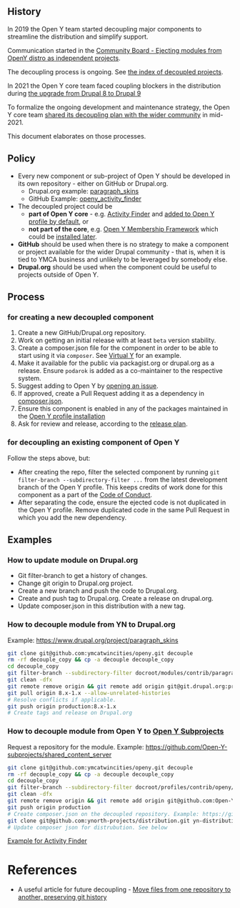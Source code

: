 ## History

In 2019 the Open Y team started decoupling major components to streamline the distribution and simplify support.

Communication started in the [Community Board - Ejecting modules from OpenY distro as independent projects](https://community.openymca.org/t/ejecting-modules-from-openy-distro-as-independent-projects/513).

The decoupling process is ongoing. See [the index of decoupled projects](https://github.com/ymcatwincities/openy/wiki/Decoupled-(-external-)-projects-of-OpenY).

In 2021 the Open Y core team faced coupling blockers in the distribution during [the upgrade from Drupal 8 to Drupal 9](https://github.com/ymcatwincities/openy/milestone/21)

To formalize the ongoing development and maintenance strategy, the Open Y core team [shared its decoupling plan with the wider community](https://docs.google.com/presentation/d/1H09GsUsSdt3RoN7rbKpNv4eihCNos74Y2KCbJBJXRqc/edit?usp=sharing) in mid-2021.

This document elaborates on those processes.

## Policy

- Every new component or sub-project of Open Y should be developed in its own repository - either on GitHub or Drupal.org. 
  - Drupal.org example: [paragraph_skins](https://www.drupal.org/project/paragraph_skins) 
  - GitHub Example: [openy_activity_finder](https://github.com/ymcatwincities/openy_activity_finder)
- The decoupled project could be 
  - **part of Open Y core** - e.g. [Activity Finder](https://github.com/ymcatwincities/openy_activity_finder) and [added to Open Y profile by default](https://github.com/ymcatwincities/openy/blob/9.2.8.0/composer.json#L112), or
  - **not part of the core**, e.g. [Open Y Membership Framework](https://github.com/ymcatwincities/openy_memberships) which could be [installed later](https://github.com/ymcatwincities/openy_memberships/blob/master/README.md#installation).
- **GitHub** should be used when there is no strategy to make a component or project available for the wider Drupal community - that is, when it is tied to YMCA business and unlikely to be leveraged by somebody else.
- **Drupal.org** should be used when the component could be useful to projects outside of Open Y.

## Process
### for creating a new decoupled component

1. Create a new GitHub/Drupal.org repository.
1. Work on getting an initial release with at least `beta` version stability.
1. Create a composer.json file for the component in order to be able to start using it via `composer`. See [Virtual Y](https://github.com/ymcatwincities/openy_gated_content/blob/master/composer.json) for an example.
1. Make it available for the public via packagist.org or drupal.org as a release. Ensure `podarok` is added as a co-maintainer to the respective system.
1. Suggest adding to Open Y by [opening an issue](https://github.com/ymcatwincities/openy/issues).
1. If approved, create a Pull Request adding it as a dependency in [composer.json](https://github.com/ymcatwincities/openy/blob/9.x-2.x/composer.json).
1. Ensure this component is enabled in any of the packages maintained in the [Open Y profile installation](https://github.com/ymcatwincities/openy/blob/9.x-2.x/openy.packages.yml) 
1. Ask for review and release, according to the [release plan](https://github.com/ymcatwincities/openy/wiki/How-we-release-OpenY-distribution-from-code-perspective).

### for decoupling an existing component of Open Y

Follow the steps above, but:
- After creating the repo, filter the selected component by running `git filter-branch --subdirectory-filter ...` from the latest development branch of the Open Y profile. This keeps credits of work done for this component as a part of the [Code of Conduct](https://github.com/ymcatwincities/openy/wiki/Open-Y-Code-of-Conduct-and-Best-Practices).
- After separating the code, ensure the ejected code is not duplicated in the Open Y profile. Remove duplicated code in the same Pull Request in which you add the new dependency.

## Examples
### How to update module on Drupal.org

* Git filter-branch to get a history of changes.
* Change git origin to Drupal.org project.
* Create a new branch and push the code to Drupal.org.
* Create and push tag to Drupal.org. Create a release on drupal.org.
* Update composer.json in this distribution with a new tag.

### How to decouple module from YN to Drupal.org
Example: https://www.drupal.org/project/paragraph_skins

```sh
git clone git@github.com:ymcatwincities/openy.git decouple
rm -rf decouple_copy && cp -a decouple decouple_copy
cd decouple_copy
git filter-branch --subdirectory-filter docroot/modules/contrib/paragraph_skins
git clean -dfx
git remote remove origin && git remote add origin git@git.drupal.org:project/paragraph_skins.git
git pull origin 8.x-1.x --allow-unrelated-histories
# Resolve conflicts if applicable.
git push origin production:8.x-1.x
# Create tags and release on Drupal.org
```

### How to decouple module from Open Y to [Open Y Subprojects](https://github.com/Open-Y-subprojects)
Request a repository for the module. Example: https://github.com/Open-Y-subprojects/shared_content_server

```sh
git clone git@github.com:ymcatwincities/openy.git decouple
rm -rf decouple_copy && cp -a decouple decouple_copy
cd decouple_copy
git filter-branch --subdirectory-filter docroot/profiles/contrib/openy/modules/custom/SOME_MODULE_HERE
git clean -dfx
git remote remove origin && git remote add origin git@github.com:Open-Y-subprojects/SOME_MODULE_HERE.git
git push origin production
# Create composer.json on the decoupled repository. Example: https://github.com/ymcatwincities/openy_activity_finder/blob/4.x/composer.json
git clone git@github.com:ynorth-projects/distribution.git yn-distribution
# Update composer json for distrubution. See below
```
[Example for Activity Finder](https://github.com/ymcatwincities/openy/pull/2288/files#diff-d2ab9925cad7eac58e0ff4cc0d251a937ecf49e4b6bf57f8b95aab76648a9d34R111)


# References

- A useful article for future decoupling - [Move files from one repository to another, preserving git history](https://medium.com/@ayushya/move-directory-from-one-repository-to-another-preserving-git-history-d210fa049d4b)